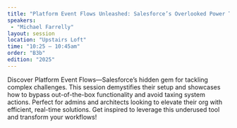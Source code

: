 ```yaml
---
title: "Platform Event Flows Unleashed: Salesforce’s Overlooked Power Tool"
speakers:
 - "Michael Farrelly"
layout: session
location: "Upstairs Loft"
time: "10:25 — 10:45am"
order: "B3b"
edition: "2025"
---
```


Discover Platform Event Flows—Salesforce’s hidden gem for tackling complex challenges. This session demystifies their setup and showcases how to bypass out-of-the-box functionality and avoid taxing system actions. Perfect for admins and architects looking to elevate their org with efficient, real-time solutions. Get inspired to leverage this underused tool and transform your workflows!